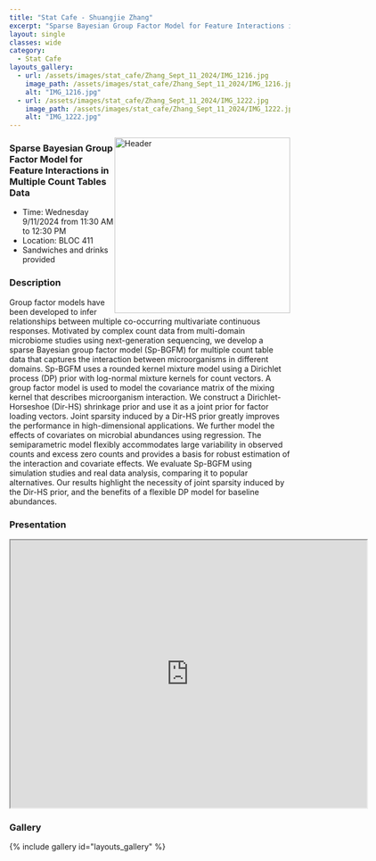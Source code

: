 ```yaml
---
title: "Stat Cafe - Shuangjie Zhang"
excerpt: "Sparse Bayesian Group Factor Model for Feature Interactions in Multiple Count Tables Data"
layout: single
classes: wide
category: 
  - Stat Cafe
layouts_gallery:
  - url: /assets/images/stat_cafe/Zhang_Sept_11_2024/IMG_1216.jpg
    image_path: /assets/images/stat_cafe/Zhang_Sept_11_2024/IMG_1216.jpg
    alt: "IMG_1216.jpg"
  - url: /assets/images/stat_cafe/Zhang_Sept_11_2024/IMG_1222.jpg
    image_path: /assets/images/stat_cafe/Zhang_Sept_11_2024/IMG_1222.jpg
    alt: "IMG_1222.jpg"
---
```


<img src="https://jeroda7105.github.io/tamusgsa.github.io/assets/images/stat_cafe/Zhang_Sept_11_2024/IMG_1221.jpg" alt="Header" width="315" style="float: right;"/> 

### Sparse Bayesian Group Factor Model for Feature Interactions in Multiple Count Tables Data

- Time: Wednesday 9/11/2024 from 11:30 AM to 12:30 PM
- Location: BLOC 411
- Sandwiches and drinks provided

### Description
Group factor models have been developed to infer relationships between multiple co-occurring multivariate continuous responses. Motivated by complex count data from multi-domain microbiome studies using next-generation sequencing, we develop a sparse Bayesian group factor model (Sp-BGFM) for multiple count table data that captures the interaction between microorganisms in different domains. Sp-BGFM uses a rounded kernel mixture model using a Dirichlet process (DP) prior with log-normal mixture kernels for count vectors. A group factor model is used to model the covariance matrix of the mixing kernel that describes microorganism interaction.  We construct a Dirichlet-Horseshoe (Dir-HS) shrinkage prior and use it as a joint prior for factor loading vectors. Joint sparsity induced by a Dir-HS prior greatly improves the performance in high-dimensional applications. We further model the effects of covariates on microbial abundances using regression. The semiparametric model flexibly accommodates large variability in observed counts and excess zero counts and provides a basis for robust estimation of the interaction and covariate effects. We evaluate Sp-BGFM using simulation studies and real data analysis, comparing it to popular alternatives. Our results highlight the necessity of joint sparsity induced by the Dir-HS prior, and the benefits of a flexible DP model for baseline abundances. 


### Presentation
<iframe src="https://drive.google.com/file/d/1tN9MfS-UIcedYkMafjpg1VxsRcSM0t8T/preview" width="640" height="480" allow="autoplay"></iframe>

<!-- ### Recording -->

### Gallery

{% include gallery id="layouts_gallery" %}
